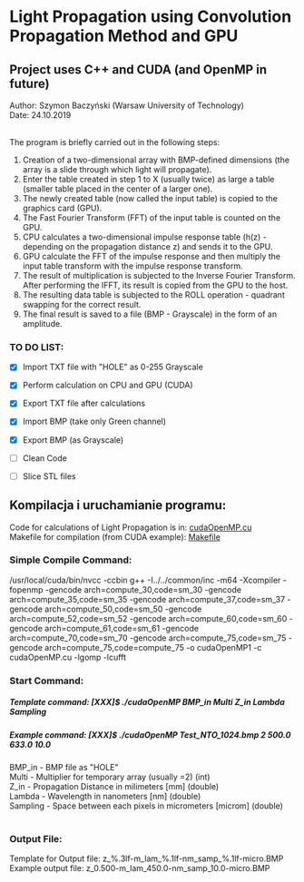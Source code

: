 # Light Propagation using Convolution Propagation Method and GPU    
## Project uses C++ and CUDA (and OpenMP in future)
Author: Szymon Baczyński (Warsaw University of Technology) <br>
Date: 24.10.2019 <br><br>

The program is briefly carried out in the following steps:
1. Creation of a two-dimensional array with BMP-defined dimensions (the array is a slide through which light will propagate).
2. Enter the table created in step 1 to X (usually twice) as large a table (smaller table placed in the center of a larger one).
3. The newly created table (now called the input table) is copied to the graphics card (GPU).
4. The Fast Fourier Transform (FFT) of the input table is counted on the GPU.
5. CPU calculates a two-dimensional impulse response table (h(z) - depending on the propagation distance z) and sends it to the GPU.
6. GPU calculate the FFT of the impulse response and then multiply the input table transform with the impulse response transform.
7. The result of multiplication is subjected to the Inverse Fourier Transform. After performing the IFFT, its result is copied from the GPU to the host.
8. The resulting data table is subjected to the ROLL operation - quadrant swapping for the correct result.
9. The final result is saved to a file (BMP - Grayscale) in the form of an amplitude.


### TO DO LIST:
- [x] Import TXT file with "HOLE" as 0-255 Grayscale
- [x] Perform calculation on CPU and GPU (CUDA)
- [x] Export TXT file after calculations
- [x] Import BMP (take only Green channel)
- [x] Export BMP (as Grayscale)
- [ ] Clean Code
- [ ] Slice STL files


## Kompilacja i uruchamianie programu: 
Code for calculations of Light Propagation is in: [cudaOpenMP.cu](https://github.com/Samox1/Light-Propagation-Cpp-Cuda-OpenMP/blob/master/src/cudaOpenMP.cu) <br>
Makefile for compilation (from CUDA example): [Makefile](https://github.com/Samox1/Light-Propagation-Cpp-Cuda-OpenMP/blob/master/src/Makefile)<br>

### Simple Compile Command: <br>
/usr/local/cuda/bin/nvcc -ccbin g++ -I../../common/inc  -m64    -Xcompiler -fopenmp -gencode arch=compute_30,code=sm_30 -gencode arch=compute_35,code=sm_35 -gencode arch=compute_37,code=sm_37 -gencode arch=compute_50,code=sm_50 -gencode arch=compute_52,code=sm_52 -gencode arch=compute_60,code=sm_60 -gencode arch=compute_61,code=sm_61 -gencode arch=compute_70,code=sm_70 -gencode arch=compute_75,code=sm_75 -gencode arch=compute_75,code=compute_75 -o cudaOpenMP1 -c cudaOpenMP.cu -lgomp -lcufft
<br>

### Start Command: <br>
##### Template command: [XXX]$ ./cudaOpenMP BMP_in Multi Z_in Lambda Sampling <br>
##### Example command:  [XXX]$ ./cudaOpenMP Test_NTO_1024.bmp 2 500.0 633.0 10.0 <br>

BMP_in - BMP file as "HOLE" <br>
Multi - Multiplier for temporary array (usually =2) (int) <br>
Z_in - Propagation Distance in milimeters [mm] (double) <br>
Lambda - Wavelength in nanometers [nm] (double) <br>
Sampling - Space between each pixels in micrometers [microm] (double) <br><br>

### Output File: <br>
Template for Output file: z_%.3lf-m_lam_%.1lf-nm_samp_%.1lf-micro.BMP  <br>
Example output file:      z_0.500-m_lam_450.0-nm_samp_10.0-micro.BMP  <br>
